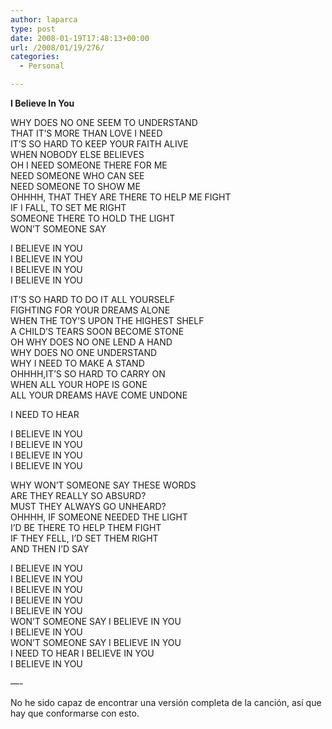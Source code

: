 ```yaml
---
author: laparca
type: post
date: 2008-01-19T17:48:13+00:00
url: /2008/01/19/276/
categories:
  - Personal

---
```

**I Believe In You**  
  
WHY DOES NO ONE SEEM TO UNDERSTAND  
THAT IT&#8217;S MORE THAN LOVE I NEED  
IT&#8217;S SO HARD TO KEEP YOUR FAITH ALIVE  
WHEN NOBODY ELSE BELIEVES  
OH I NEED SOMEONE THERE FOR ME  
NEED SOMEONE WHO CAN SEE  
NEED SOMEONE TO SHOW ME  
OHHHH, THAT THEY ARE THERE TO HELP ME FIGHT  
IF I FALL, TO SET ME RIGHT  
SOMEONE THERE TO HOLD THE LIGHT  
WON&#8217;T SOMEONE SAY

I BELIEVE IN YOU  
I BELIEVE IN YOU  
I BELIEVE IN YOU  
I BELIEVE IN YOU

IT&#8217;S SO HARD TO DO IT ALL YOURSELF  
FIGHTING FOR YOUR DREAMS ALONE  
WHEN THE TOY&#8217;S UPON THE HIGHEST SHELF  
A CHILD&#8217;S TEARS SOON BECOME STONE  
OH WHY DOES NO ONE LEND A HAND  
WHY DOES NO ONE UNDERSTAND  
WHY I NEED TO MAKE A STAND  
OHHHH,IT&#8217;S SO HARD TO CARRY ON  
WHEN ALL YOUR HOPE IS GONE  
ALL YOUR DREAMS HAVE COME UNDONE

I NEED TO HEAR

I BELIEVE IN YOU  
I BELIEVE IN YOU  
I BELIEVE IN YOU  
I BELIEVE IN YOU

WHY WON&#8217;T SOMEONE SAY THESE WORDS  
ARE THEY REALLY SO ABSURD?  
MUST THEY ALWAYS GO UNHEARD?  
OHHHH, IF SOMEONE NEEDED THE LIGHT  
I&#8217;D BE THERE TO HELP THEM FIGHT  
IF THEY FELL, I&#8217;D SET THEM RIGHT  
AND THEN I&#8217;D SAY

I BELIEVE IN YOU  
I BELIEVE IN YOU  
I BELIEVE IN YOU  
I BELIEVE IN YOU  
I BELIEVE IN YOU  
WON&#8217;T SOMEONE SAY I BELIEVE IN YOU  
I BELIEVE IN YOU  
WON&#8217;T SOMEONE SAY I BELIEVE IN YOU  
I NEED TO HEAR I BELIEVE IN YOU  
I BELIEVE IN YOU

&#8212;-

No he sido capaz de encontrar una versión completa de la canción, así que hay que conformarse con esto.